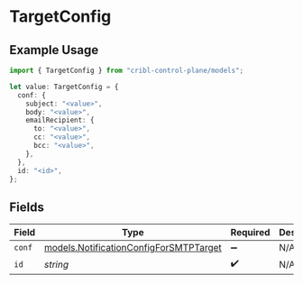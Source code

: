 # TargetConfig

## Example Usage

```typescript
import { TargetConfig } from "cribl-control-plane/models";

let value: TargetConfig = {
  conf: {
    subject: "<value>",
    body: "<value>",
    emailRecipient: {
      to: "<value>",
      cc: "<value>",
      bcc: "<value>",
    },
  },
  id: "<id>",
};
```

## Fields

| Field                                                                                  | Type                                                                                   | Required                                                                               | Description                                                                            |
| -------------------------------------------------------------------------------------- | -------------------------------------------------------------------------------------- | -------------------------------------------------------------------------------------- | -------------------------------------------------------------------------------------- |
| `conf`                                                                                 | [models.NotificationConfigForSMTPTarget](../models/notificationconfigforsmtptarget.md) | :heavy_minus_sign:                                                                     | N/A                                                                                    |
| `id`                                                                                   | *string*                                                                               | :heavy_check_mark:                                                                     | N/A                                                                                    |